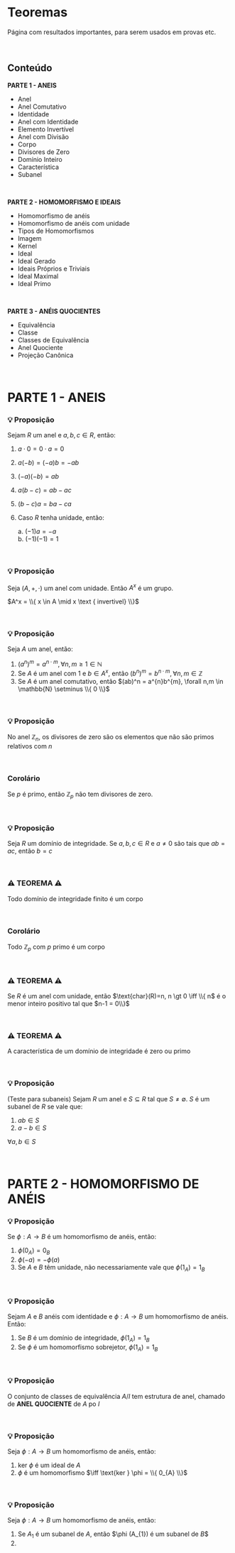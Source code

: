 # Teoremas

Página com resultados importantes, para serem usados em provas etc.


<br>


## Conteúdo

**PARTE 1 - ANEIS**

- Anel
- Anel Comutativo
- Identidade
- Anel com Identidade
- Elemento Invertível
- Anel com Divisão
- Corpo
- Divisores de Zero
- Domínio Inteiro
- Característica
- Subanel

<br>

**PARTE 2 - HOMOMORFISMO E IDEAIS**

- Homomorfismo de anéis
- Homomorfismo de anéis com unidade
- Tipos de Homomorfismos
- Imagem
- Kernel
- Ideal
- Ideal Gerado
- Ideais Próprios e Triviais
- Ideal Maximal
- Ideal Primo

<br>

**PARTE 3 - ANÉIS QUOCIENTES**

- Equivalência
- Classe
- Classes de Equivalência
- Anel Quociente
- Projeção Canônica

<br>


# PARTE 1 - ANEIS

### 💡 Proposição

Sejam $R$ um anel e $a,b,c \in R$, então:

1. $a \cdot 0 = 0 \cdot a = 0$
2. $a(-b) = (-a)b = -ab$
3. $(-a)(-b) = ab$
4. $a(b-c)=ab-ac$
5. $(b-c)a=ba-ca$
6. Caso $R$ tenha unidade, então:

    a. $(-1)a = -a$ <br>
    b. $(-1)(-1)=1$

<br>

### 💡 Proposição

Seja $(A, +, \cdot)$ um anel com unidade. Então $A^x$ é um grupo.

$A^x = \\{ x \in A \mid x \text { invertivel} \\}$

<br>

### 💡 Proposição

Seja $A$ um anel, então:

1. $(a^{n})^{m} = a^{n \cdot m}, \forall n,m \ge 1 \in \mathbb{N}$
2. Se $A$ é um anel com 1 e $b \in A^x$, então $(b^n)^m = b^{n \cdot m}, \forall n,m \in \mathbb{Z}$
3. Se $A$ é um anel comutativo, então $(ab)^n = a^{n}b^{m}, \forall n,m \in \mathbb{N} \setminus \\{ 0 \\}$

<br>

### 💡 Proposição

No anel $\mathbb{Z}_{n}$, os divisores de zero são os elementos que não são primos relativos com $n$

<br>

### Corolário

Se $p$ é primo, então $\mathbb{Z}_{p}$ não tem divisores de zero.

<br>

### 💡 Proposição

Seja $R$ um domínio de integridade. Se $a,b,c \in R$ e $a \neq 0$ são tais que $ab = ac$, então $b=c$

<br>

### ⚠️ TEOREMA ⚠️

Todo domínio de integridade finito é um corpo

<br>

### Corolário

Todo $\mathbb{Z}_{p}$ com $p$ primo é um corpo

<br>

### ⚠️ TEOREMA ⚠️

Se $R$ é um anel com unidade, então $\text{char}(R)=n, n \gt 0 \iff \\{ n$ é o menor inteiro positivo tal que $n-1 = 0\\}$

<br>

### ⚠️ TEOREMA ⚠️

A característica de um domínio de integridade é zero ou primo

<br>

### 💡 Proposição

(Teste para subaneis) Sejam $R$ um anel e $S \subseteq R$ tal que $S \neq \emptyset$. $S$ é um subanel de $R$ se vale que:

1. $ab \in S$
2. $a-b \in S$

$\forall a,b \in S$

<br>

# PARTE 2 - HOMOMORFISMO DE ANÉIS

### 💡 Proposição

Se $\phi : A \rightarrow B$ é um homomorfismo de anéis, então:

1. $\phi (0_{A}) = 0_{B}$
2. $\phi (-a) = -\phi(a)$
3. Se $A$ e $B$ têm unidade, não necessariamente vale que $\phi (1_{A}) = 1_{B}$

<br>

### 💡 Proposição

Sejam $A$ e $B$ anéis com identidade e $\phi : A \rightarrow B$ um homomorfismo de anéis. Então:

1. Se $B$ é um domínio de integridade, $\phi (1_{A}) = 1_{B}$
2. Se $\phi$ é um homomorfismo sobrejetor, $\phi (1_{A}) = 1_{B}$



<br>

### 💡 Proposição

O conjunto de classes de equivalência $A/I$ tem estrutura de anel, chamado de **ANEL QUOCIENTE** de $A$ po $I$



<br>

### 💡 Proposição

Seja $\phi : A \rightarrow B$ um homomorfismo de anéis, então:

1. $\text{ker } \phi$ é um ideal de $A$
2. $\phi$ é um homomorfismo $\iff \text{ker } \phi = \\{ 0_{A} \\}$



<br>

### 💡 Proposição

Seja $\phi : A \rightarrow B$ um homomorfismo de anéis, então:

1. Se $A_{1}$ é um subanel de $A$, então $\phi (A_{1}) é um subanel de $B$$
2. 
